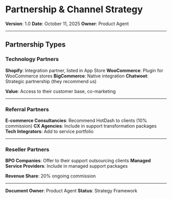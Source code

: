 # Partnership & Channel Strategy

**Version**: 1.0
**Date**: October 11, 2025
**Owner**: Product Agent

---

## Partnership Types

### Technology Partners

**Shopify**: Integration partner, listed in App Store
**WooCommerce**: Plugin for WooCommerce stores
**BigCommerce**: Native integration
**Chatwoot**: Strategic partnership (they recommend us)

**Value**: Access to their customer base, co-marketing

---

### Referral Partners

**E-commerce Consultancies**: Recommend HotDash to clients (10% commission)
**CX Agencies**: Include in support transformation packages
**Tech Integrators**: Add to service portfolio

---

### Reseller Partners

**BPO Companies**: Offer to their support outsourcing clients
**Managed Service Providers**: Include in managed support packages

**Revenue Share**: 20% ongoing commission

---

**Document Owner**: Product Agent
**Status**: Strategy Framework
